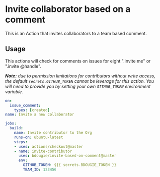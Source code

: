 # Invite collaborator based on a comment
This is an Action that invites collaborators to a team based comment.

## Usage

This actions will check for comments on issues for eight ".invite me" or ".invite @handle".

_**Note:** due to permission limitations for contributors without write access, the default `secrets.GITHUB_TOKEN` cannot be leverage for this action. You will need to provide you by setting your own `GITHUB_TOKEN` environment variable._

```yml
on:
  issue_comment:
    types: [created]
name: Invite a new collaborator

jobs:
  build:
    name: Invite contributor to the Org
    runs-on: ubuntu-latest     
    steps:
    - uses: actions/checkout@master
    - name: invite-contributor
      uses: bdougie/invite-based-on-comment@master
      env:
        GITHUB_TOKEN: ${{ secrets.BDOUGIE_TOKEN }}
        TEAM_ID: 123456
```

